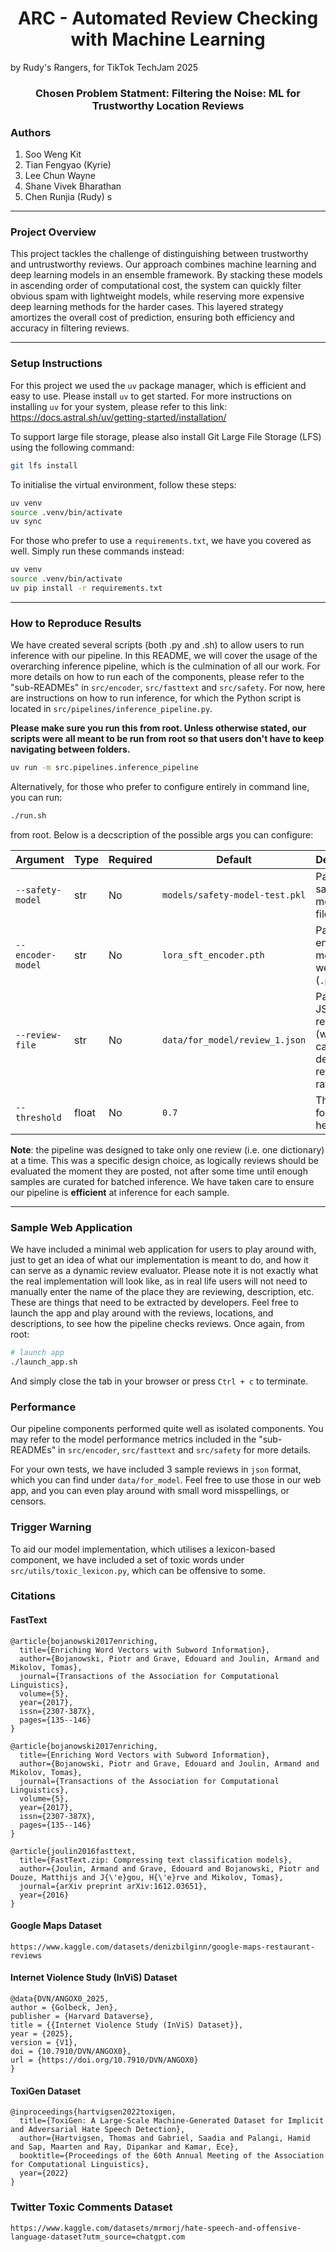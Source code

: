 <h1 style="text-align: center;">ARC - Automated Review Checking with Machine Learning</h1>
by Rudy's Rangers, for TikTok TechJam 2025
<h3 style="text-align: center;">Chosen Problem Statment: Filtering the Noise: ML for Trustworthy Location Reviews</h2>

### Authors

1. Soo Weng Kit 
2. Tian Fengyao (Kyrie)  
3. Lee Chun Wayne  
4. Shane Vivek Bharathan  
5. Chen Runjia (Rudy)  s

---

### Project Overview

This project tackles the challenge of distinguishing between trustworthy and untrustworthy reviews. Our approach combines machine learning and deep learning models in an ensemble framework. By stacking these models in ascending order of computational cost, the system can quickly filter obvious spam with lightweight models, while reserving more expensive deep learning methods for the harder cases. This layered strategy amortizes the overall cost of prediction, ensuring both efficiency and accuracy in filtering reviews.


---

### Setup Instructions

For this project we used the `uv` package manager, which is efficient and easy to use. Please install `uv` to get started. For more instructions on installing `uv` for your system, please refer to this link: https://docs.astral.sh/uv/getting-started/installation/

To support large file storage, please also install Git Large File Storage (LFS) using the following command: 

```bash
git lfs install
```

To initialise the virtual environment, follow these steps: 

```bash
uv venv
source .venv/bin/activate
uv sync
```
For those who prefer to use a `requirements.txt`, we have you covered as well. Simply run these commands instead: 

```bash
uv venv
source .venv/bin/activate
uv pip install -r requirements.txt
```

---

### How to Reproduce Results

We have created several scripts (both .py and .sh) to allow users to run inference with our pipeline. In this README, we will cover the usage of the overarching inference pipeline, which is the culmination of all our work. For more details on how to run each of the components, please refer to the "sub-READMEs" in `src/encoder`, `src/fasttext` and `src/safety`. For now, here are instructions on how to run inference, for which the Python script is located in `src/pipelines/inference_pipeline.py`.

**Please make sure you run this from root. Unless otherwise stated, our scripts were all meant to be run from root so that users don't have to keep navigating between folders.**

```bash
uv run -m src.pipelines.inference_pipeline
```

Alternatively, for those who prefer to configure entirely in command line, you can run: 

```bash
./run.sh
``` 
from root. Below is a decscription of the possible args you can configure:

| Argument        | Type  | Required | Default                         | Description                                                  |
|-----------------|-------|----------|---------------------------------|--------------------------------------------------------------|
| `--safety-model` | str   | No       | `models/safety-model-test.pkl`  | Path to the safety model `.pkl` file                         |
| `--encoder-model` | str   | No       | `lora_sft_encoder.pth`          | Path to encoder model weights (`.pth`)                       |
| `--review-file`  | str   | No       | `data/for_model/review_1.json`  | Path to JSON review file (with name, category, description, review, rating) |
| `--threshold`    | float | No       | `0.7`                           | Threshold for fasttext heads                                 |

**Note**: the pipeline was designed to take only one review (i.e. one dictionary) at a time. This was a specific design choice, as logically reviews should be evaluated the moment they are posted, not after some time until enough samples are curated for batched inference. We have taken care to ensure our pipeline is **efficient** at inference for each sample.

---

### Sample Web Application 

We have included a minimal web application for users to play around with, just to get an idea of what our implementation is meant to do, and how it can serve as a dynamic review evaluator. Please note it is not exactly what the real implementation will look like, as in real life users will not need to manually enter the name of the place they are reviewing, description, etc. These are things that need to be extracted by developers. Feel free to launch the app and play around with the reviews, locations, and descriptions, to see how the pipeline checks reviews. Once again, from root: 

```bash
# launch app
./launch_app.sh
```

And simply close the tab in your browser or press `Ctrl + c` to terminate.

### Performance

Our pipeline components performed quite well as isolated components. You may refer to the model performance metrics included in the "sub-READMEs" in `src/encoder`, `src/fasttext` and `src/safety` for more details. 

For your own tests, we have included 3 sample reviews in `json` format, which you can find under `data/for_model`. Feel free to use those in our web app, and you can even play around with small word misspellings, or censors.

### Trigger Warning

To aid our model implementation, which utilises a lexicon-based component, we have included a set of toxic words under `src/utils/toxic_lexicon.py`, which can be offensive to some. 

### Citations

#### FastText
```
@article{bojanowski2017enriching,
  title={Enriching Word Vectors with Subword Information},
  author={Bojanowski, Piotr and Grave, Edouard and Joulin, Armand and Mikolov, Tomas},
  journal={Transactions of the Association for Computational Linguistics},
  volume={5},
  year={2017},
  issn={2307-387X},
  pages={135--146}
}
```

```
@article{bojanowski2017enriching,
  title={Enriching Word Vectors with Subword Information},
  author={Bojanowski, Piotr and Grave, Edouard and Joulin, Armand and Mikolov, Tomas},
  journal={Transactions of the Association for Computational Linguistics},
  volume={5},
  year={2017},
  issn={2307-387X},
  pages={135--146}
}
```

```
@article{joulin2016fasttext,
  title={FastText.zip: Compressing text classification models},
  author={Joulin, Armand and Grave, Edouard and Bojanowski, Piotr and Douze, Matthijs and J{\'e}gou, H{\'e}rve and Mikolov, Tomas},
  journal={arXiv preprint arXiv:1612.03651},
  year={2016}
}
```

#### Google Maps Dataset 
```
https://www.kaggle.com/datasets/denizbilginn/google-maps-restaurant-reviews
```

#### Internet Violence Study (InViS) Dataset
```
@data{DVN/ANGOX0_2025,
author = {Golbeck, Jen},
publisher = {Harvard Dataverse},
title = {{Internet Violence Study (InViS) Dataset}},
year = {2025},
version = {V1},
doi = {10.7910/DVN/ANGOX0},
url = {https://doi.org/10.7910/DVN/ANGOX0}
}
```

#### ToxiGen Dataset
```
@inproceedings{hartvigsen2022toxigen,
  title={ToxiGen: A Large-Scale Machine-Generated Dataset for Implicit and Adversarial Hate Speech Detection},
  author={Hartvigsen, Thomas and Gabriel, Saadia and Palangi, Hamid and Sap, Maarten and Ray, Dipankar and Kamar, Ece},
  booktitle={Proceedings of the 60th Annual Meeting of the Association for Computational Linguistics},
  year={2022}
}
```

### Twitter Toxic Comments Dataset
```
https://www.kaggle.com/datasets/mrmorj/hate-speech-and-offensive-language-dataset?utm_source=chatgpt.com
```
